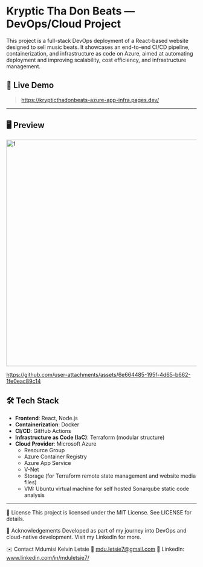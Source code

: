 # Kryptic Tha Don Beats — DevOps/Cloud Project

This project is a full-stack DevOps deployment of a React-based website designed to sell music beats. It showcases an end-to-end CI/CD pipeline, containerization, and infrastructure as code on Azure, aimed at automating deployment and improving scalability, cost efficiency, and infrastructure management.

## 🚀 Live Demo
> https://krypticthadonbeats-azure-app-infra.pages.dev/

---

## 🖥️ Preview
<img width="800" height="600" alt="1" src="https://github.com/user-attachments/assets/120fb098-6e04-45d0-9ed2-31e72c7c24d4" />

https://github.com/user-attachments/assets/6e664485-195f-4d65-b662-1fe0eac89c14

## 🛠️ Tech Stack

- **Frontend**: React, Node.js
- **Containerization**: Docker
- **CI/CD**: GitHub Actions
- **Infrastructure as Code (IaC)**: Terraform (modular structure)
- **Cloud Provider**: Microsoft Azure
  - Resource Group
  - Azure Container Registry
  - Azure App Service 
  - V-Net
  - Storage (for Terraform remote state management and website media files)
  - VM: Ubuntu virtual machine for self hosted Sonarqube static code analysis

---

📄 License
This project is licensed under the MIT License. See LICENSE for details.

🙌 Acknowledgements
Developed as part of my journey into DevOps and cloud-native development. Visit my LinkedIn for more.

✉️ Contact
Mdumisi Kelvin Letsie
📧 mdu.letsie7@gmail.com
🔗 LinkedIn: www.linkedin.com/in/mduletsie7/
